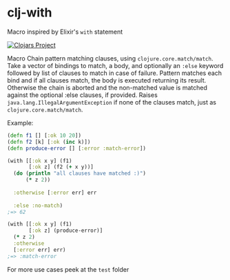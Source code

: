 # clj-with
Macro inspired by Elixir's `with` statement

[![Clojars Project](https://img.shields.io/clojars/v/clj-with.svg)](https://clojars.org/clj-with)

Macro
  Chain pattern matching clauses, using `clojure.core.match/match`.  Take a vector of
  bindings to match, a body, and optionally an `:else` keyword followed by list
  of clauses to match in case of failure. Pattern matches each bind and if all
  clauses match, the body is executed returning its result. Otherwise the chain
  is aborted and the non-matched value is matched against the optional :else
  clauses, if provided. Raises `java.lang.IllegalArgumentException` if none
  of the clauses match, just as `clojure.core.match/match`.  
  
  
  Example:
```clojure
(defn f1 [] [:ok 10 20])
(defn f2 [k] [:ok (inc k)])
(defn produce-error [] [:error :match-error])

(with [[:ok x y] (f1)
       [:ok z] (f2 (+ x y))]
  (do (println "all clauses have matched :)")
      (* z 2))
      
  :otherwise [:error err] err
  
  :else :no-match)
;=> 62

(with [[:ok x y] (f1)
       [:ok z] (produce-error)]
  (* z 2)
  :otherwise
  [:error err] err)
;=> :match-error
```
For more use cases peek at the `test` folder